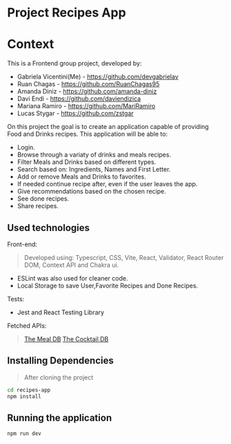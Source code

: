 # Project Recipes App

# Context
This is a Frontend group project, developed by:
  - Gabriela Vicentini(Me) - https://github.com/devgabrielav
  - Ruan Chagas - https://github.com/RuanChagas95
  - Amanda Diniz - https://github.com/amanda-diniz
  - Davi Endi - https://github.com/daviendizica
  - Mariana Ramiro - https://github.com/MariRamiro
  - Lucas Stygar - https://github.com/zstgar

On this project the goal is to create an application capable of providing Food and Drinks recipes. This application will be able to:

- Login.
- Browse through a variaty of drinks and meals recipes.
- Filter Meals and Drinks based on different types.
- Search based on: Ingredients, Names and First Letter.
- Add or remove Meals and Drinks to favorites.
- If needed continue recipe after, even if the user leaves the app.
- Give recommendations based on the chosen recipe.
- See done recipes.
- Share recipes.

## Used technologies

Front-end:
> Developed using: Typescript, CSS, Vite, React, Validator, React Router DOM, Context API and Chakra ui.
- ESLint was also used for cleaner code.
- Local Storage to save User,Favorite Recipes and Done Recipes.

Tests:
- Jest and React Testing Library

Fetched APIs:
>[ The Meal DB](https://www.themealdb.com/)
>[ The Cocktail DB](https://www.thecocktaildb.com/)

## Installing Dependencies

> After cloning the project

```bash
cd recipes-app
npm install
```

## Running the application
    
  ```
  npm run dev
  ```
